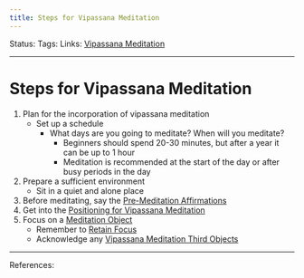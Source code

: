 ```yaml
---
title: Steps for Vipassana Meditation
---
```

Status:
Tags:
Links: [Vipassana Meditation](out/vipassana-meditation.md)
___
# Steps for Vipassana Meditation
1. Plan for the incorporation of vipassana meditation
	- Set up a schedule
		- What days are you going to meditate? When will you meditate?
			- Beginners should spend 20-30 minutes, but after a year it can be up to 1 hour
			- Meditation is recommended at the start of the day or after busy periods in the day
2. Prepare a sufficient environment
	- Sit in a quiet and alone place
3. Before meditating, say the [Pre-Meditation Affirmations](out/pre-meditation-affirmations.md)
4. Get into the [Positioning for Vipassana Meditation](out/positioning-for-vipassana-meditation.md)
5. Focus on a [Meditation Object](out/meditation-object.md)
	- Remember to [Retain Focus](out/regaining-focus-during-vipassana-meditation.md)
	- Acknowledge any [Vipassana Meditation Third Objects](out/vipassana-meditation-third-objects.md)
___
References: